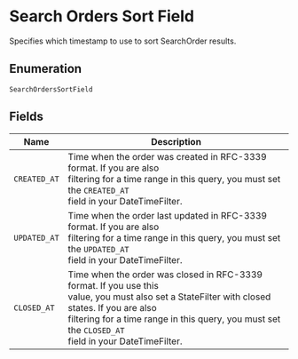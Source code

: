 
# Search Orders Sort Field

Specifies which timestamp to use to sort SearchOrder results.

## Enumeration

`SearchOrdersSortField`

## Fields

| Name | Description |
|  --- | --- |
| `CREATED_AT` | Time when the order was created in RFC-3339 format. If you are also<br>filtering for a time range in this query, you must set the `CREATED_AT`<br>field in your DateTimeFilter. |
| `UPDATED_AT` | Time when the order last updated in RFC-3339 format. If you are also<br>filtering for a time range in this query, you must set the `UPDATED_AT`<br>field in your DateTimeFilter. |
| `CLOSED_AT` | Time when the order was closed in RFC-3339 format. If you use this<br>value, you must also set a StateFilter with closed states. If you are also<br>filtering for a time range in this query, you must set the `CLOSED_AT`<br>field in your DateTimeFilter. |

